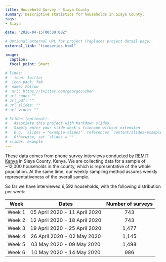 ```yaml
---
title: Household Survey - Siaya County
summary: Descriptive statistics for households in Siaya County.
tags:
- Siaya

date: "2020-04-15T00:00:00Z"

# Optional external URL for project (replaces project detail page).
external_link: "timeseries.html"

image:
  caption: 
  focal_point: Smart

# links:
# - icon: twitter
#  icon_pack: fab
#  name: Follow
#  url: https://twitter.com/georgecushen
# url_code: ""
# url_pdf: ""
# url_slides: ""
# url_video: ""

# Slides (optional).
#   Associate this project with Markdown slides.
#   Simply enter your slide deck's filename without extension.
#   E.g. `slides = "example-slides"` references `content/slides/example-slides.md`.
#   Otherwise, set `slides = ""`.
# slides: example
---
```


These data comes from phone survey interviews conducted by [REMIT Kenya](http://remitkenya.co.ke/) in Siaya County, Kenya. We are collecting data for a sample of ~12,000 households in the county, which is representative of the whole population. At the same time, our weekly sampling method assures weekly representativeness of the overall sample.

So far we have interviewed 6,592 households, with the following distribution per week:

| Week	| Dates	| Number of surveys |
|------|:-----:|:---------:|
| Week 1 |	05 April 2020 - 11 April 2020	| 743
| Week 2 |	12 April 2020 - 18 April 2020	| 743
| Week 3 |	19 April 2020 - 25 April 2020	| 1,477
| Week 4 |	26 April 2020 - 02 May 2020	| 1,145
| Week 5 |	03 May 2020 - 09 May 2020	| 1,498
| Week 6 |	10 May 2020 - 14 May 2020	| 986